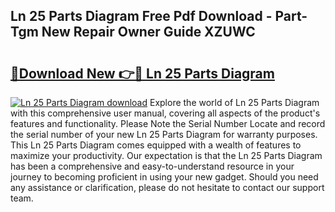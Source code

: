 ## Ln 25 Parts Diagram Free Pdf Download - Part-Tgm New Repair Owner Guide XZUWC

# <h2><a href="http://dfmtl0.blite.top/?on=Ln+25+Parts+Diagram">🔗Download New 👉🔴 Ln 25 Parts Diagram</a></h2>

[![Ln 25 Parts Diagram download](https://i.imgur.com/lujVjoI.png)](http://dfmtl0.blite.top/?on=Ln+25+Parts+Diagram)
Explore the world of Ln 25 Parts Diagram with this comprehensive user manual, covering all aspects of the product's features and functionality. Please Note the Serial Number Locate and record the serial number of your new Ln 25 Parts Diagram for warranty purposes. This Ln 25 Parts Diagram comes equipped with a wealth of features to maximize your productivity. Our expectation is that the Ln 25 Parts Diagram has been a comprehensive and easy-to-understand resource in your journey to becoming proficient in using your new gadget. Should you need any assistance or clarification, please do not hesitate to contact our support team.

